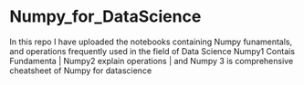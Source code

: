 # Numpy_for_DataScience
In this repo I have uploaded the notebooks containing Numpy funamentals, and operations frequently used in the field of Data Science
Numpy1 Contais Fundamenta | Numpy2 explain operations | and Numpy 3 is comprehensive cheatsheet of Numpy for datascience
